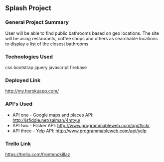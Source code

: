 ## Splash Project

### General Project Summary

User will be able to find public bathrooms based on geo locations. The site will be using restaurants, coffee shops and others as searchable locations to display a list of the closest bathrooms. 

### Technologies Used
css
bootstrap
jquery
javascript
firebase

### Deployed Link
http://my.herokuapp.com/

### API's Used
- API one - Google maps and places API: http://jsfiddle.net/salman/4mtyu/
- API two - Flicker API:  http://www.programmableweb.com/api/flickr
- API three  - Yelp API:  http://www.programmableweb.com/api/yelp

### Trello Link
https://trello.com/frontendkillaz
